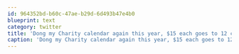 ```yaml
---
id: 964352bd-b60c-47ae-b29d-6d493b47e4b0
blueprint: text
category: twitter
title: 'Dong my Charity calendar again this year, $15 each goes to 12 charities around the globe. Who wants one? ow.ly/eusD5'
caption: 'Dong my Charity calendar again this year, $15 each goes to 12 charities around the globe. Who wants one? <a href="http://ow.ly/eusD5" title="http://ow.ly/eusD5" class="link link_untco">ow.ly/eusD5</a>'
---
```

